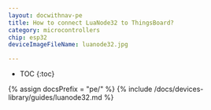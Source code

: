 ```yaml
---
layout: docwithnav-pe
title: How to connect LuaNode32 to ThingsBoard?
category: microcontrollers
chip: esp32
deviceImageFileName: luanode32.jpg

---
```


* TOC
{:toc}

{% assign docsPrefix = "pe/" %}
{% include /docs/devices-library/guides/luanode32.md %}
